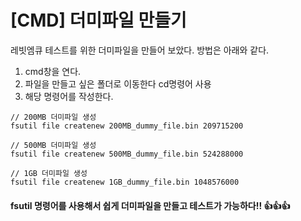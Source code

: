 # [CMD] 더미파일 만들기

레빗엠큐 테스트를 위한 더미파일을 만들어 보았다. 방법은 아래와 같다.

1. cmd창을 연다.
2. 파일을 만들고 싶은 폴더로 이동한다 cd명령어 사용
3. 해당 명령어를 작성한다.

```
// 200MB 더미파일 생성
fsutil file createnew 200MB_dummy_file.bin 209715200

// 500MB 더미파일 생성
fsutil file createnew 500MB_dummy_file.bin 524288000

// 1GB 더미파일 생성
fsutil file createnew 1GB_dummy_file.bin 1048576000
```

#### fsutil 명령어를 사용해서 쉽게 더미파일을 만들고 테스트가 가능하다!! 👍👍👍
